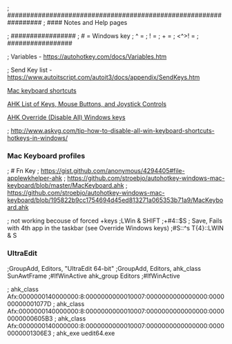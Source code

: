 ; #################################################################
; #### Notes and Help pages

; #################
; # = Windows key
; ^ = <CTRL>
; ! = <ALT>
; + = <Shift>
; <^>! = <AltGr>
; #################

; Variables - https://autohotkey.com/docs/Variables.htm

; Send Key list - https://www.autoitscript.com/autoit3/docs/appendix/SendKeys.htm


[Mac keyboard shortcuts](https://support.apple.com/en-us/HT201236)

[AHK List of Keys, Mouse Buttons, and Joystick Controls](https://autohotkey.com/docs/KeyList.htm)

[AHK Override (Disable All) Windows keys](https://autohotkey.com/docs/misc/Override.htm)

; http://www.askvg.com/tip-how-to-disable-all-win-keyboard-shortcuts-hotkeys-in-windows/

### Mac Keyboard profiles ###
; # Fn Key
; https://gist.github.com/anonymous/4294405#file-applewkhelper-ahk
; https://github.com/stroebjo/autohotkey-windows-mac-keyboard/blob/master/MacKeyboard.ahk
; https://github.com/stroebjo/autohotkey-windows-mac-keyboard/blob/195822b9cc1754694d45ed813271a065353b71a9/MacKeyboard.ahk



; not working becouse of forced <win>+keys
;LWin & SHIFT
;+#4::$S
; Save, Fails with 4th app in the taskbar (see Override Windows keys)
;#S::^s		T{4}::LWIN & S


### UltraEdit
;GroupAdd, Editors, "UltraEdit 64-bit"
;GroupAdd, Editors, ahk_class SunAwtFrame 
;#IfWinActive ahk_group Editors
;#IfWinActive

; ahk_class Afx:0000000140000000:8:0000000000010007:0000000000000000:000000000001077D
; ahk_class Afx:0000000140000000:8:0000000000010007:0000000000000000:00000000000605B3
; ahk_class Afx:0000000140000000:8:0000000000010007:0000000000000000:00000000001306E3
; ahk_exe uedit64.exe
